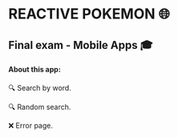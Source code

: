 # REACTIVE POKEMON 🌐

## Final exam - Mobile Apps 🎓


#### About this app: 

🔍 Search by word.  

🔍 Random search.  

❌ Error page.  


